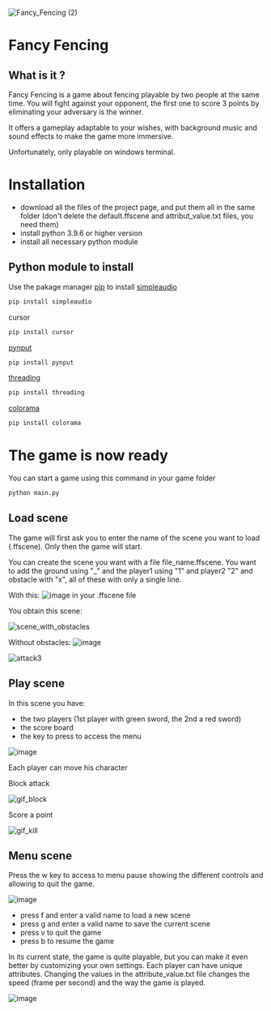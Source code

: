 ![Fancy_Fencing (2)](https://user-images.githubusercontent.com/101265722/205340697-1387c947-7f25-4fbd-9812-108992eb8fcd.png)


# Fancy Fencing

## What is it ?
Fancy Fencing is a game about fencing playable by two people at the same time. You will fight against your opponent, the first one to score 3 points by eliminating your adversary is the winner.

It offers a gameplay adaptable to your wishes, with background music and sound effects to make the game more immersive.

Unfortunately, only playable on windows terminal.

# Installation

- download all the files of the project page, and put them all in the same folder (don't delete the default.ffscene and attribut_value.txt files, you need them)
- install python 3.9.6 or higher version
- install all necessary python module

## Python module to install

Use the pakage manager [pip](https://pip.pypa.io/en/stable/installation/) to install [simpleaudio](https://simpleaudio.readthedocs.io/en/latest/)
```python
pip install simpleaudio
```
cursor
```python
pip install cursor
```
[pynput](https://pypi.org/project/pynput/)
```python
pip install pynput
```
[threading](https://docs.python.org/3.9/library/threading.html)
```python
pip install threading
```
[colorama](https://pypi.org/project/colorama/)
```python
pip install colorama
```

# The game is now ready

You can start a game using this command in your game folder
```python
python main.py
```

## Load scene
The game will first ask you to enter the name of the scene you want to load (.ffscene). 
Only then the game will start.

You can create the scene you want with a file file_name.ffscene. You want to add the ground using "_" and the player1 using "1" and player2 "2" and obstacle with "x", all of these with only a single line.



With this: ![image](https://user-images.githubusercontent.com/101265722/205369720-8b0ac2a4-f073-4e67-bda3-ed7c57cb1cbd.png)
 in your .ffscene file 

You obtain this scene: 

![scene_with_obstacles](https://user-images.githubusercontent.com/101265722/205369142-d3e7b3b6-7558-41eb-9214-f5a9dba0d6b0.PNG)

Without obstacles: 
![image](https://user-images.githubusercontent.com/101265722/205369610-0640cfb0-e535-4872-9e0a-c85f10376ec5.png)


![attack3](https://user-images.githubusercontent.com/101265722/205369259-3812299a-9fb5-497c-9599-5853245ca970.PNG)


## Play scene

In this scene you have:

- the two players (1st player with green sword, the 2nd a red sword)
- the score board
- the key to press to access the menu

![image](https://user-images.githubusercontent.com/101265722/205354644-2c716bfd-2ae4-40f3-b948-f97a0a8b0cf0.png)

Each player can move his character

Block attack

![gif_block](https://user-images.githubusercontent.com/101265722/205373232-bfb2d55b-7e54-48f3-a29f-7edcb43a9112.gif)


Score a point

![gif_kill](https://user-images.githubusercontent.com/101265722/205373238-c074dfad-e32a-462f-a693-e55a5a8a9239.gif)

## Menu scene
Press the w key to access to menu pause showing the different controls and allowing to quit the game.

![image](https://user-images.githubusercontent.com/101265722/205355915-a878b38e-fc14-42d3-a972-caa50d6bea6a.png)

- press f and enter a valid name to load a new scene
- press g and enter a valid name to save the current scene
- press v to quit the game
- press b to resume the game




In its current state, the game is quite playable, but you can make it even better by customizing your own settings.
Each player can have unique attributes.
Changing the values in the attribute_value.txt file changes the speed (frame per second) and the way the game is played.

![image](https://user-images.githubusercontent.com/101265722/205365397-a66d0040-aed3-46dd-ac5c-cc8d30125e35.png)




